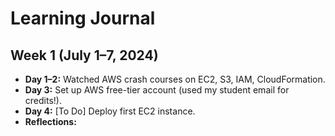 # Learning Journal

## Week 1 (July 1–7, 2024)

- **Day 1–2:** Watched AWS crash courses on EC2, S3, IAM, CloudFormation.
- **Day 3:** Set up AWS free-tier account (used my student email for credits!).
- **Day 4:** [To Do] Deploy first EC2 instance.
- **Reflections:** 
